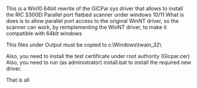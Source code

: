 This is a Win10 64bit rewrite of the GICPar.sys driver that allows to install the RIC S300EI Parallel port flatbed scanner under windows 10/11
What is does is to allow parallel port access to the original WinNT driver, so the scanner can work, by reimplementing the WinNT driver, to make it compatible with 64bit windows

This files under Output must be copied to 
c:\Windows\twain_32\

Also, you need to install the test certificate under root authority (Gicpar.cer)
Also, you need to run (as administrator) install.bat to install the required new driver.

That is all

